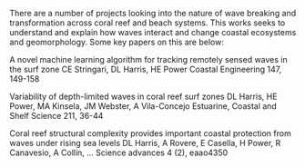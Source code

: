 There are a number of projects looking into the nature of wave breaking and transformation across coral reef and beach systems. This works seeks to understand and explain how waves interact and change coastal ecosystems and geomorphology. Some key papers on this are below:

A novel machine learning algorithm for tracking remotely sensed waves in the surf zone
CE Stringari, DL Harris, HE Power
Coastal Engineering 147, 149-158

Variability of depth-limited waves in coral reef surf zones
DL Harris, HE Power, MA Kinsela, JM Webster, A Vila-Concejo
Estuarine, Coastal and Shelf Science 211, 36-44

Coral reef structural complexity provides important coastal protection from waves under rising sea levels
DL Harris, A Rovere, E Casella, H Power, R Canavesio, A Collin, ...
Science advances 4 (2), eaao4350

